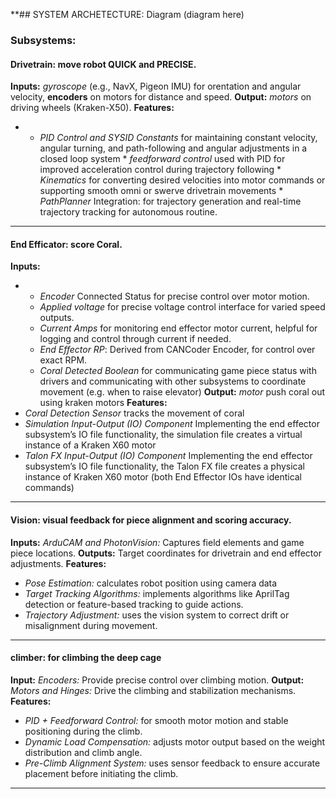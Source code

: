 **## SYSTEM ARCHETECTURE: 
Diagram (diagram here)
### Subsystems:
####    Drivetrain: move robot QUICK and PRECISE.
**Inputs:** *gyroscope* (e.g., NavX, Pigeon IMU) for orentation and angular velocity, **encoders** on motors for distance and speed.
**Output:** *motors* on driving wheels (Kraken-X50).
**Features:**
*    * *PID Control and SYSID Constants* for maintaining constant velocity, angular turning, and path-following and angular adjustments in a closed loop system
    * *feedforward control* used with PID for improved acceleration control during trajectory following
    * *Kinematics* for converting desired velocities into motor commands or supporting smooth omni or swerve drivetrain movements
    * *PathPlanner* Integration: for trajectory generation and real-time trajectory tracking for autonomous routine.
---
####    End Efficator: score Coral.
 **Inputs:**
*   *  *Encoder* Connected Status for precise control over motor motion.
    * *Applied voltage* for precise voltage control interface for varied speed outputs. 
    * *Current Amps* for monitoring end effector motor current, helpful for logging and control through current if needed.
    * *End Effector RP*: Derived from CANCoder Encoder, for control over exact RPM. 
    * *Coral Detected Boolean* for communicating game piece status with drivers and communicating with other subsystems to coordinate movement (e.g. when to raise elevator)
**Output:** *motor* push coral out using kraken motors
**Features:**
* *Coral Detection Sensor* tracks the movement of coral 
* *Simulation Input-Output (IO) Component* Implementing the end effector subsystem’s IO file functionality, the simulation file creates a virtual instance of a Kraken X60 motor
* *Talon FX Input-Output (IO) Component* Implementing the end effector subsystem’s IO file functionality, the Talon FX file creates a physical instance of Kraken X60 motor (both End Effector IOs have identical commands)
---
#### Vision: visual feedback for piece alignment and scoring accuracy.
**Inputs:**  *ArduCAM and PhotonVision:* Captures field elements and game piece locations.
**Outputs:**   Target coordinates for drivetrain and end effector adjustments.
**Features:**  
*  *Pose Estimation:* calculates robot position using camera data
*  *Target Tracking Algorithms:* implements algorithms like AprilTag detection or feature-based tracking to guide actions.
*  *Trajectory Adjustment:* uses the vision system to correct drift or misalignment during movement.
---
#### climber: for climbing the deep cage
**Input:** *Encoders:* Provide precise control over climbing motion.
**Output:** *Motors and Hinges:* Drive the climbing and stabilization mechanisms.
**Features:**
* *PID + Feedforward Control:* for smooth motor motion and stable positioning during the climb.
* *Dynamic Load Compensation:* adjusts motor output based on the weight distribution and climb angle.
* *Pre-Climb Alignment System:* uses sensor feedback to ensure accurate placement before initiating the climb.
--- 
